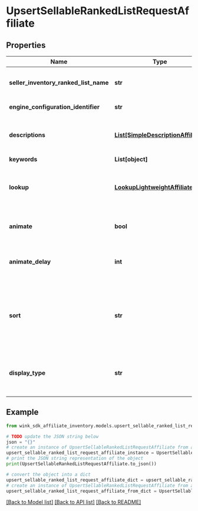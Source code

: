 # UpsertSellableRankedListRequestAffiliate


## Properties

Name | Type | Description | Notes
------------ | ------------- | ------------- | -------------
**seller_inventory_ranked_list_name** | **str** | Descriptive name of this list for seller use only | 
**engine_configuration_identifier** | **str** | Customization identifier | 
**descriptions** | [**List[SimpleDescriptionAffiliate]**](SimpleDescriptionAffiliate.md) | Contains custom title and description of grid | 
**keywords** | **List[object]** |  | 
**lookup** | [**LookupLightweightAffiliate**](LookupLightweightAffiliate.md) | The destination to display ranked inventory from. | 
**animate** | **bool** | Create an animated gif instead of a list of images | [optional] [default to False]
**animate_delay** | **int** | Controls animation delay in milliseconds. -1 is disabled | [optional] [default to -1]
**sort** | **str** | Determines which badge to show on the Web Component. Is also used to sort properties for search grids. | [optional] 
**display_type** | **str** | Indicate which initial values to display first on the front-facing card | [optional] [default to 'NATIVE']

## Example

```python
from wink_sdk_affiliate_inventory.models.upsert_sellable_ranked_list_request_affiliate import UpsertSellableRankedListRequestAffiliate

# TODO update the JSON string below
json = "{}"
# create an instance of UpsertSellableRankedListRequestAffiliate from a JSON string
upsert_sellable_ranked_list_request_affiliate_instance = UpsertSellableRankedListRequestAffiliate.from_json(json)
# print the JSON string representation of the object
print(UpsertSellableRankedListRequestAffiliate.to_json())

# convert the object into a dict
upsert_sellable_ranked_list_request_affiliate_dict = upsert_sellable_ranked_list_request_affiliate_instance.to_dict()
# create an instance of UpsertSellableRankedListRequestAffiliate from a dict
upsert_sellable_ranked_list_request_affiliate_from_dict = UpsertSellableRankedListRequestAffiliate.from_dict(upsert_sellable_ranked_list_request_affiliate_dict)
```
[[Back to Model list]](../README.md#documentation-for-models) [[Back to API list]](../README.md#documentation-for-api-endpoints) [[Back to README]](../README.md)


